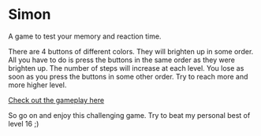 # Simon
A game to test your memory and reaction time.

There are 4 buttons of different colors. They will brighten up in some order. All you have to do is press the buttons in the same order as they were brighten up. The number of steps will increase at each level. You lose as soon as you press the buttons in some other order. Try to reach more and more higher level.

[Check out the gameplay here](https://youtu.be/aMGhvwmBO7Y)

So go on and enjoy this challenging game. Try to beat my personal best of level 16 ;)
